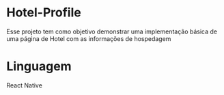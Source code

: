 # Hotel-Profile
Esse projeto tem como objetivo demonstrar uma implementação básica de uma página de Hotel com as informações de hospedagem

# Linguagem
React Native

